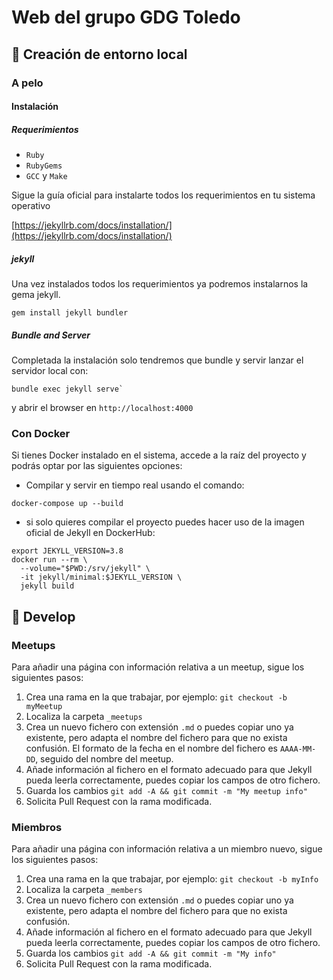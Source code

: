# Web del grupo GDG Toledo

## 🚀 Creación de entorno local

### A pelo

#### Instalación

##### Requerimientos

* `Ruby`
* `RubyGems`
* `GCC` y `Make`

Sigue la guía oficial para instalarte todos los requerimientos en tu sistema operativo

[https://jekyllrb.com/docs/installation/](https://jekyllrb.com/docs/installation/)


##### jekyll

Una vez instalados todos los requerimientos ya podremos instalarnos la gema jekyll.

```shell
gem install jekyll bundler
```

##### Bundle and Server

Completada la instalación solo tendremos que bundle y servir lanzar el servidor local con:

```shell
bundle exec jekyll serve`
```

y abrir el browser en `http://localhost:4000`

### Con Docker

Si tienes Docker instalado en el sistema, accede a la raíz del proyecto y podrás optar por las siguientes opciones:

- Compilar y servir en tiempo real usando el comando:
````
docker-compose up --build
````

- si solo quieres compilar el proyecto puedes hacer uso de la imagen oficial de Jekyll en DockerHub:

````shell
export JEKYLL_VERSION=3.8
docker run --rm \
  --volume="$PWD:/srv/jekyll" \
  -it jekyll/minimal:$JEKYLL_VERSION \
  jekyll build
````

## 🔧 Develop

### Meetups
Para añadir una página con información relativa a un meetup, sigue los siguientes pasos:

  1. Crea una rama en la que trabajar, por ejemplo: `git checkout -b myMeetup`
  2. Localiza la carpeta `_meetups`
  3. Crea un nuevo fichero con extensión `.md` o puedes copiar uno ya existente, pero adapta el nombre del fichero para que no exista confusión. El formato de la fecha en el nombre del fichero es `AAAA-MM-DD`, seguido del nombre del meetup.
  4. Añade información al fichero en el formato adecuado para que Jekyll pueda leerla correctamente, puedes copiar los campos de otro fichero.
  5. Guarda los cambios `git add -A && git commit -m "My meetup info"`
  6. Solicita Pull Request con la rama modificada.

### Miembros
Para añadir una página con información relativa a un miembro nuevo, sigue los siguientes pasos:

  1. Crea una rama en la que trabajar, por ejemplo: `git checkout -b myInfo`
  2. Localiza la carpeta `_members`
  3. Crea un nuevo fichero con extensión `.md` o puedes copiar uno ya existente, pero adapta el nombre del fichero para que no exista confusión.
  4. Añade información al fichero en el formato adecuado para que Jekyll pueda leerla correctamente, puedes copiar los campos de otro fichero.
  5. Guarda los cambios `git add -A && git commit -m "My info"`
  6. Solicita Pull Request con la rama modificada.
